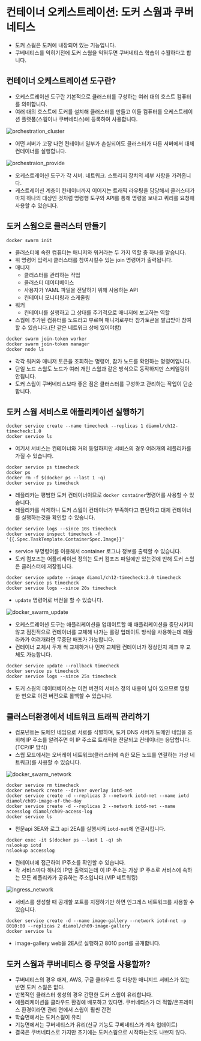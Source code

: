 # 컨테이너 오케스트레이션: 도커 스웜과 쿠버네티스

- 도커 스웜은 도커에 내장되어 있는 기능입니다.
- 쿠베네티스를 익히기전에 도커 스웜을 익혀두면 쿠버네티스 학습이 수월하다고 합니다.

## 컨테이너 오케스트레이션 도구란?

- 오케스트레이션 도구란 기본적으로 클러스터를 구성하는 여러 대의 호스트 컴퓨터를 의미합니다.
- 여러 대의 호스트에 도커를 설치해 클러스터를 만들고 이들 컴퓨터를 오케스트레이션 플랫폼(스웜이나 쿠버네티스)에 등록하여 사용합니다.

![orchestration_cluster](./image/orchestration_cluster.png)

- 어떤 서버가 고장 나면 컨테이너 일부가 손실되어도 클러스터가 다른 서버에서 대체 컨테이너를 실행합니다.

![orchestraion_provide](./image/orchestraion_provide.png)

- 오케스트레이션 도구가 각 서버. 네트워크. 스토리지 장치의 세부 사항을 가려줍니다.
- 케스트레이션 계층이 컨테이너까지 이어지는 트래픽 라우팅을 담당해서 클러스터가 마치 하나의 대상인 것처럼 명령행 도구와 API를 통해 명령을 보내고 쿼리를 요청해 사용할 수 있습니다.

## 도커 스웜으로 클러스터 만들기

```shell
docker swarm init
```

- 클러스터에 속한 컴퓨터는 매니저와 워커라는 두 가지 역할 중 하나를 맡습니다.
- 위 명령어 입력시 클러스터를 참여시킬수 있는 join 명령어가 출력됩니다.
- 매니저
  - 클러스터를 관리하는 작업
  - 클러스터 데이터베이스
  - 사용자가 YAML 파일을 전달하기 위해 사용하는 API
  - 컨테이너 모니터링과 스케줄링
- 워커
  - 컨테이너를 실행하고 그 상태를 주기적으로 매니저에 보고하는 역할
- 스웜에 추가된 컴퓨터를 노드라고 부르며 매니저로부터 참가토큰을 발급받아 참여할 수 있습니다.(단 같은 네트워크 상에 있어야함)

```shell
docker swarm join-token worker
docker swarm join-token manager
docker node ls
```

- 각각 워커와 매니저 토큰을 조회하는 명령어, 참가 노드를 확인하는 명령어입니다.
- 단일 노드 스웜도 노드가 여러 개인 스웜과 같은 방식으로 동작하지만 스케일링이 안됩니다.
- 도커 스웜이 쿠버네티스보다 좋은 점은 클러스터를 구성하고 관리하는 작업이 단순합니다.

## 도커 스웜 서비스로 애플리케이션 실행하기

```shell
docker service create --name timecheck --replicas 1 diamol/ch12-timecheck:1.0
docker service ls
```

- 여기서 서비스는 컨테이너와 거의 동일하지만 서비스의 경우 여러개의 레플리카를 가질 수 있습니다.

```shell
docker service ps timecheck
docker ps
docker rm -f $(docker ps --last 1 -q)
docker service ps timecheck
```

- 레플리카는 평범한 도커 컨테이너이므로 `docker container`명령어를 사용할 수 있습니다.
- 레플리카를 삭제하니 도커 스웜이 컨테이너가 부족하다고 판단하고 대체 컨테이너를 실행하는것을 확인할 수 있습니다.

```shell
docker service logs --since 10s timecheck
docker service inspect timecheck -f '{{.Spec.TaskTemplate.ContainerSpec.Image}}'
```

- service 부명령어를 이용해서 container 로그나 정보를 출력할 수 있습니다.
- 도커 컴포즈는 어플리케이션 정의는 도커 컴포즈 파일에만 있는것에 반해 도커 스웜은 클러스터에 저장됩니다.

```shell
docker service update --image diamol/ch12-timecheck:2.0 timecheck
docker service ps timecheck
docker service logs --since 20s timecheck
```

- `update` 명령어로 버전을 할 수 있습니다.

![docker_swarm_update](./image/docker_swarm_update.png)

- 오케스트레이션 도구는 애플리케이션을 업데이트할 때 애플리케이션을 중단시키지 않고 점진적으로 컨테이너를 교체해 나가는 롤링 업데이트 방식을 사용하는데 래풀라카가 여려개라면 무중단 배포가 가능합니다.
- 컨테이너 교체시 두개 씩 교체하거나 먼저 교체된 컨테이너가 정상인지 체크 후 교체도 가능합니다.

```shell
docker service update --rollback timecheck
docker service ps timecheck
docker service logs --since 25s timecheck
```

- 도커 스웜의 데이터베이스는 이전 버전의 서비스 정의 내용이 남아 있으므로 명령 한 번으로 이전 버전으로 롤백할 수 있습니다.

## 클러스터환경에서 네트워크 트래픽 관리하기

- 컴포넌트는 도메인 네임으로 서로를 식별하며, 도커 DNS 서버가 도메인 네임을 조회해 IP 주소를 알려주면 이 IP 주소로 트래픽을 전달되고 컨테이너는 응답합니다.(TCP/IP 방식)
- 스웜 모드에서는 오버레이 네트워크(클러스터에 속한 모든 노드를 연결하는 가상 네트워크)를 사용할 수 있습니다.

![docker_swarm_network](./image/docker_swarm_network.png)

```shell
docker service rm timecheck
docker network create --driver overlay iotd-net
docker service create -d --replicas 3 --network iotd-net --name iotd diamol/ch09-image-of-the-day
docker service create -d --replicas 2 --network iotd-net --name accesslog diamol/ch09-access-log
docker service ls
```

- 천문api 3EA와 로그 api 2EA를 실행시켜 `iotd-net`에 연결시킵니다.

```shell
docker exec -it $(docker ps --last 1 -q) sh
nslookup iotd
nslookup accesslog
```

- 컨테이너에 접근하여 IP주소를 확인할 수 있습니다.
- 각 서비스마다 하나의 IP만 출력되는데 이 IP 주소는 가상 IP 주소로 서비스에 속하는 모든 레플리카가 공유하는 주소입니다.(VIP 네트워킹)

![ingress_network](./image/ingress_network.png)

- 서비스를 생성할 때 공개할 포트를 지정하기만 하면 인그레스 네트워크를 사용할 수 있습니다.

```shell
docker service create -d --name image-gallery --network iotd-net -p 8010:80 --replicas 2 diamol/ch09-image-gallery
docker service ls
```

- image-gallery web을 2EA로 실행하고 8010 port를 공개합니다.

## 도커 스웜과 쿠버네티스 중 무엇을 사용할까?

- 쿠버네티스의 경우 애저, AWS, 구글 클라우드 등 다양한 매니지드 서비스가 있는 반면 도커 스웜은 없다.
- 반복적인 클러스터 생성의 경우 간편한 도커 스웜이 유리합니다.
- 애플리케이션을 클라우드 환경에 배포하고 있다면. 쿠버네티스가 더 적합/온프레미스 환경이라면 관리 면에서 스웜이 훨씬 간편
- 학습면에서는 도커스웜이 유리
- 기능면에서는 쿠버네티스가 유리(신규 기능도 쿠베네티스가 계속 업데이트)
- 결국은 쿠버네티스로 가지만 초기에는 도커스웜으로 시작하는것도 나쁘지 않다.
